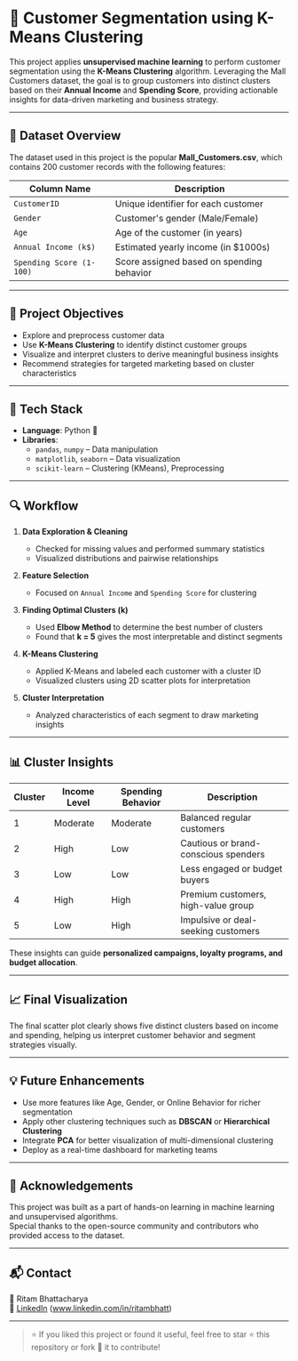 # 🎯 Customer Segmentation using K-Means Clustering

This project applies **unsupervised machine learning** to perform customer segmentation using the **K-Means Clustering** algorithm. Leveraging the Mall Customers dataset, the goal is to group customers into distinct clusters based on their **Annual Income** and **Spending Score**, providing actionable insights for data-driven marketing and business strategy.

---

## 📁 Dataset Overview

The dataset used in this project is the popular **Mall_Customers.csv**, which contains 200 customer records with the following features:

| Column Name             | Description                                      |
|-------------------------|--------------------------------------------------|
| `CustomerID`            | Unique identifier for each customer              |
| `Gender`                | Customer's gender (Male/Female)                  |
| `Age`                   | Age of the customer (in years)                   |
| `Annual Income (k$)`    | Estimated yearly income (in $1000s)              |
| `Spending Score (1-100)`| Score assigned based on spending behavior        |

---

## 📌 Project Objectives

- Explore and preprocess customer data  
- Use **K-Means Clustering** to identify distinct customer groups  
- Visualize and interpret clusters to derive meaningful business insights  
- Recommend strategies for targeted marketing based on cluster characteristics  

---

## 🚀 Tech Stack

- **Language**: Python 🐍  
- **Libraries**:  
  - `pandas`, `numpy` – Data manipulation  
  - `matplotlib`, `seaborn` – Data visualization  
  - `scikit-learn` – Clustering (KMeans), Preprocessing  

---

## 🔍 Workflow

1. **Data Exploration & Cleaning**
   - Checked for missing values and performed summary statistics
   - Visualized distributions and pairwise relationships

2. **Feature Selection**
   - Focused on `Annual Income` and `Spending Score` for clustering

3. **Finding Optimal Clusters (k)**
   - Used **Elbow Method** to determine the best number of clusters
   - Found that **k = 5** gives the most interpretable and distinct segments

4. **K-Means Clustering**
   - Applied K-Means and labeled each customer with a cluster ID
   - Visualized clusters using 2D scatter plots for interpretation

5. **Cluster Interpretation**
   - Analyzed characteristics of each segment to draw marketing insights

---

## 📊 Cluster Insights

| Cluster | Income Level | Spending Behavior | Description                          |
|-------- |--------------|-------------------|--------------------------------------|
| 1       | Moderate     | Moderate          | Balanced regular customers           |
| 2       | High         | Low               | Cautious or brand-conscious spenders |
| 3       | Low          | Low               | Less engaged or budget buyers        |
| 4       | High         | High              | Premium customers, high-value group  |
| 5       | Low          | High              | Impulsive or deal-seeking customers  |

These insights can guide **personalized campaigns, loyalty programs, and budget allocation**.

---

## 📈 Final Visualization

The final scatter plot clearly shows five distinct clusters based on income and spending, helping us interpret customer behavior and segment strategies visually.

---

## 💡 Future Enhancements

- Use more features like Age, Gender, or Online Behavior for richer segmentation  
- Apply other clustering techniques such as **DBSCAN** or **Hierarchical Clustering**  
- Integrate **PCA** for better visualization of multi-dimensional clustering  
- Deploy as a real-time dashboard for marketing teams

---

## 🙌 Acknowledgements

This project was built as a part of hands-on learning in machine learning and unsupervised algorithms.  
Special thanks to the open-source community and contributors who provided access to the dataset.

---

## 📬 Contact

📧 Ritam Bhattacharya  
🔗 [LinkedIn](https://www.linkedin.com/) (www.linkedin.com/in/ritambhatt)  

---

> ⭐ If you liked this project or found it useful, feel free to star ⭐ this repository or fork 🍴 it to contribute!

